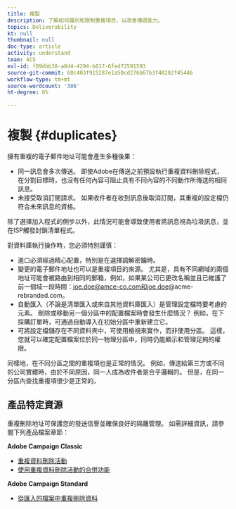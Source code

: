 ```yaml
---
title: 複製
description: 了解如何識別和限制重複項目，以改善傳遞能力。
topics: Deliverability
kt: null
thumbnail: null
doc-type: article
activity: understand
team: ACS
exl-id: f89dbb38-a8d4-4294-b017-6fed72591593
source-git-commit: 68c403f915287e1a50cd276b67b3f48202f45446
workflow-type: tm+mt
source-wordcount: '386'
ht-degree: 6%

---
```


# 複製 {#duplicates}

擁有重複的電子郵件地址可能會產生多種後果：

* 同一訊息會多次傳送。 即使Adobe在傳送之前預設執行重複資料刪除程式，在分割目標時，也沒有任何內容可阻止具有不同內容的不同動作所傳送的相同訊息。
* 未接受取消訂閱請求。 如果收件者在收到訊息後取消訂閱，其重複的設定檔仍符合未來訊息的資格。

除了選擇加入程式的側步以外，此情況可能會導致使用者將訊息視為垃圾訊息，並在ISP觸發封鎖清單程式。

對資料庫執行操作時，您必須特別謹慎：

* 進口必須經過精心配置，特別是在選擇調解密鑰時。
* 變更的電子郵件地址也可以是重複項目的來源。 尤其是，具有不同網域的兩個地址可能會被路由到相同的郵箱，例如，如果某公司已更改名稱並且已維護了前一個域一段時間：joe.doe@amce-co.com和joe.doe@acme-rebranded.com。
* 自動匯入（不論是清單匯入或來自其他資料庫匯入）是管理設定檔時要考慮的元素。 刪除或移動另一個分區中的配置檔案時會發生什麼情況？ 例如，在下採購訂單時，可通過自動導入在初始分區中重新建立它。
* 可將設定檔儲存在不同資料夾中，可使用檢視來實作，而非使用分區。 這樣，您就可以確定配置檔案位於同一物理分區中，同時仍能顯示和管理足夠的權限。

同樣地，在不同分區之間的重複項也是正常的情況。 例如，傳送給第三方或不同的公司實體時，由於不同原因，同一人成為收件者是合乎邏輯的。 但是，在同一分區內查找重複項很少是正常的。

## 產品特定資源

重複刪除地址可保護您的發送信譽並確保良好的隔離管理。 如需詳細資訊，請參閱下列產品檔案章節：

**Adobe Campaign Classic**

* [重複資料刪除活動](https://experienceleague.adobe.com/docs/campaign-classic/using/automating-with-workflows/targeting-activities/deduplication.html)
* [使用重複資料刪除活動的合併功能](https://experienceleague.adobe.com/docs/campaign-classic/using/automating-with-workflows/use-cases/data-management/deduplication-merge.html?lang=zh-Hant)

**Adobe Campaign Standard**

* [從匯入的檔案中重複刪除資料](https://experienceleague.adobe.com/docs/campaign-standard/using/managing-processes-and-data/workflow-use-case/data-management/deduplicating-data-imported-file.html)
